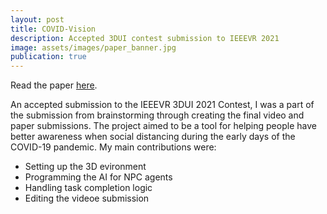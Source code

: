 ```yaml
---
layout: post
title: COVID-Vision
description: Accepted 3DUI contest submission to IEEEVR 2021
image: assets/images/paper_banner.jpg
publication: true
---
```


Read the paper <a href="https://ieeexplore.ieee.org/document/9419275">here</a>.

An accepted submission to the IEEEVR 3DUI 2021 Contest, I was a part of the submission from brainstorming through creating the final video and paper submissions. The project aimed to be a tool for helping people have better awareness when social distancing during the early days of the COVID-19 pandemic. My main contributions were:
<ul>
    <li>Setting up the 3D evironment</li>
    <li>Programming the AI for NPC agents</li>
    <li>Handling task completion logic</li>
    <li>Editing the videoe submission</li>
</ul>

